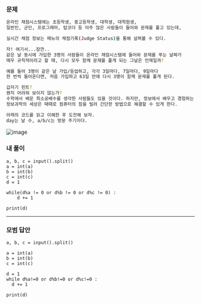 ### 문제 
```sh
온라인 채점시스템에는 초등학생, 중고등학생, 대학생, 대학원생,
일반인, 군인, 프로그래머, 탑코더 등 아주 많은 사람들이 들어와 문제를 풀고 있는데,

실시간 채점 정보는 메뉴의 채점기록(Judge Status)을 통해 살펴볼 수 있다.

자! 여기서...잠깐..
같은 날 동시에 가입한 3명의 사람들이 온라인 채점시스템에 들어와 문제를 푸는 날짜가
매우 규칙적이라고 할 때, 다시 모두 함께 문제를 풀게 되는 그날은 언제일까?

예를 들어 3명이 같은 날 가입/등업하고, 각각 3일마다, 7일마다, 9일마다
한 번씩 들어온다면, 처음 가입하고 63일 만에 다시 3명이 함께 문제를 풀게 된다.

갑자기 힌트?
왠지 어려워 보이지 않는가?
수학에서 배운 최소공배수를 생각한 사람들도 있을 것이다. 하지만, 정보에서 배우고 경험하는
정보과학의 세상은 때때로 컴퓨터의 힘을 빌려 간단한 방법으로 해결할 수 있게 한다.

아래의 코드를 읽고 이해한 후 도전해 보자.
day는 날 수, a/b/c는 방문 주기이다.
```

![image](https://user-images.githubusercontent.com/58898466/149468677-10e3f052-37db-4698-b90f-36ba561a764a.png)


### 내 풀이
~~~
a, b, c = input().split()
a = int(a)
b = int(b)
c = int(c)
d = 1

while(d%a != 0 or d%b != 0 or d%c != 0) : 
    d += 1
    
print(d)
~~~

***
### 모범 답안
~~~
a, b, c = input().split()

a = int(a)
b = int(b)
c = int(c)

d = 1
while d%a!=0 or d%b!=0 or d%c!=0 :
  d += 1

print(d)
~~~

